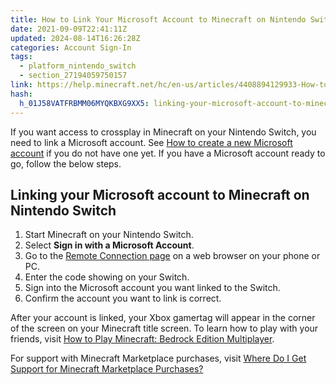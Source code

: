 ```yaml
---
title: How to Link Your Microsoft Account to Minecraft on Nintendo Switch
date: 2021-09-09T22:41:11Z
updated: 2024-08-14T16:26:28Z
categories: Account Sign-In
tags:
  - platform_nintendo_switch
  - section_27194059750157
link: https://help.minecraft.net/hc/en-us/articles/4408894129933-How-to-Link-Your-Microsoft-Account-to-Minecraft-on-Nintendo-Switch
hash:
  h_01J58VATFRBMM06MYQKBXG9XX5: linking-your-microsoft-account-to-minecraft-on-nintendo-switch
---
```


If you want access to crossplay in Minecraft on your Nintendo Switch, you need to link a Microsoft account. See [How to create a new Microsoft account](https://support.microsoft.com/en-us/account-billing/how-to-create-a-new-microsoft-account-a84675c3-3e9e-17cf-2911-3d56b15c0aaf#:~:text=How%20to%20Set%20Up%20a%20Microsoft%20Account%201,%2C%20and%20then%20follow%20the%20instructions.%20See%20More.) if you do not have one yet. If you have a Microsoft account ready to go, follow the below steps.

## Linking your Microsoft account to Minecraft on Nintendo Switch

1.  Start Minecraft on your Nintendo Switch.
2.  Select **Sign in with a Microsoft Account**.
3.  Go to the [Remote Connection page](https://login.live.com/oauth20_remoteconnect.srf) on a web browser on your phone or PC.
4.  Enter the code showing on your Switch.
5.  Sign into the Microsoft account you want linked to the Switch.
6.  Confirm the account you want to link is correct.

After your account is linked, your Xbox gamertag will appear in the corner of the screen on your Minecraft title screen. To learn how to play with your friends, visit [How to Play Minecraft: Bedrock Edition Multiplayer](../Multiplayer-Support/How-to-Play-Minecraft-Bedrock-Edition-Multiplayer.md).

For support with Minecraft Marketplace purchases, visit [Where Do I Get Support for Minecraft Marketplace Purchases?](../Minecraft-Marketplace/Get-Help-from-Creators-of-Marketplace-Content.md)

